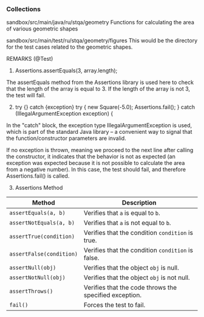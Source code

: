 ### Collections

sandbox/src/main/java/ru/stqa/geometry
Functions for calculating the area of various geometric shapes

sandbox/src/main/test/ru/stqa/geometry/figures
This would be the directory for the test cases related to the geometric shapes.

REMARKS (@Test)

1) Assertions.assertEquals(3, array.length);

The assertEquals method from the Assertions library is used here to check that the length of the array is equal to 3.
If the length of the array is not 3, the test will fail.

2) try {} catch {exception}
try {
    new Square(-5.0);
    Assertions.fail();
} catch (IllegalArgumentException exception) {

In the "catch" block, the exception type IllegalArgumentException is used, which is part of the standard Java library – a convenient way to signal that the function/constructor parameters are invalid.

If no exception is thrown, meaning we proceed to the next line after calling the constructor, it indicates that the behavior is not as expected (an exception was expected because it is not possible to calculate the area from a negative number). In this case, the test should fail, and therefore Assertions.fail() is called.


3) Assertions Method
   
| Method                 | Description                                                                          |
|------------------------|--------------------------------------------------------------------------------------|
| `assertEquals(a, b)`   | Verifies that `a` is equal to `b`.                                                   |
| `assertNotEquals(a, b)`| Verifies that `a` is not equal to `b`.                                               |
| `assertTrue(condition)`| Verifies that the condition `condition` is true.                                     |
| `assertFalse(condition)`| Verifies that the condition `condition` is false.                                   |
| `assertNull(obj)`      | Verifies that the object `obj` is null.                                              |
| `assertNotNull(obj)`   | Verifies that the object `obj` is not null.                                          |
| `assertThrows()`       | Verifies that the code throws the specified exception.                               |
| `fail()`               | Forces the test to fail. 

